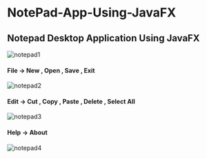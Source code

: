 # NotePad-App-Using-JavaFX
## Notepad Desktop Application Using JavaFX
![notepad1](https://user-images.githubusercontent.com/81237428/212718163-e3c2290e-65f8-42b2-85fe-f7a6a5705809.PNG)

#### File -> New , Open , Save , Exit 
![notepad2](https://user-images.githubusercontent.com/81237428/212718359-f3d63692-a171-45b8-9bb1-f10fbc825970.png)
#### Edit -> Cut , Copy , Paste , Delete , Select All 
![notepad3](https://user-images.githubusercontent.com/81237428/212718363-cc216ad3-31de-4c2c-93ea-9e4d41f77dbf.png)
#### Help -> About 
![notepad4](https://user-images.githubusercontent.com/81237428/212719940-3dee457a-c227-4e70-bcd9-706fecc16b7c.png)


